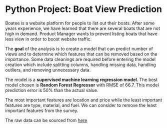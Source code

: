 # Python Project: Boat View Prediction 

Boatee is a website platform for people to list out their boats.  After some years experience, we have learned that there are several boats that are not high in demand. Product Manager wants to prevent listing boats that have less view in order to boost website traffic. 

The **goal** of the analysis is to create a model that can predict number of views and to determine which features that can be removed based on the importance.
Some data cleanings are required before entering the model creation which include splitting columns, handling missing data, handling outliers, and removing unnecessary data.

The model is a **supervised machine learning regression model**. The best model chosen is **Random Forest Regressor** with RMSE of 66.7. This model prediction error is 50% than the actual value.

The most important features are location and price while the least important features are type, material, and fuel. We can consider to remove the least important features from the survey.

The raw data can be sourced from [here](https://www.kaggle.com/code/karthikbhandary2/boat-analysis/data)


